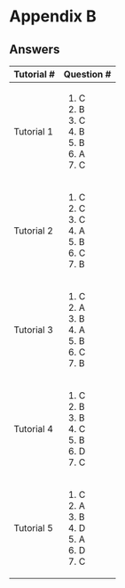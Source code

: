 # Appendix B

## Answers

<table>
  <thead>
    <tr>
      <th style="text-align:left">Tutorial #</th>
      <th style="text-align:left">Question #</th>
    </tr>
  </thead>
  <tbody>
    <tr>
      <td style="text-align:left">Tutorial 1</td>
      <td style="text-align:left">
        <ol>
          <li>C</li>
          <li>B</li>
          <li>C</li>
          <li>B</li>
          <li>B</li>
          <li>A</li>
          <li>C</li>
        </ol>
      </td>
    </tr>
    <tr>
      <td style="text-align:left">Tutorial 2</td>
      <td style="text-align:left">
        <ol>
          <li>C</li>
          <li>C</li>
          <li>C</li>
          <li>A</li>
          <li>B</li>
          <li>C</li>
          <li>B</li>
        </ol>
      </td>
    </tr>
    <tr>
      <td style="text-align:left">Tutorial 3</td>
      <td style="text-align:left">
        <ol>
          <li>C</li>
          <li>A</li>
          <li>B</li>
          <li>A</li>
          <li>B</li>
          <li>C</li>
          <li>B</li>
        </ol>
      </td>
    </tr>
    <tr>
      <td style="text-align:left">Tutorial 4</td>
      <td style="text-align:left">
        <ol>
          <li>C</li>
          <li>B</li>
          <li>B</li>
          <li>C</li>
          <li>B</li>
          <li>D</li>
          <li>C</li>
        </ol>
      </td>
    </tr>
    <tr>
      <td style="text-align:left">Tutorial 5</td>
      <td style="text-align:left">
        <ol>
          <li>C</li>
          <li>A</li>
          <li>B</li>
          <li>D</li>
          <li>A</li>
          <li>D</li>
          <li>C</li>
        </ol>
      </td>
    </tr>
  </tbody>
</table>

